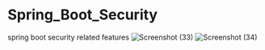 # Spring_Boot_Security
spring boot security related features
![Screenshot (33)](https://user-images.githubusercontent.com/67434334/229371569-475a0537-5504-481a-88dc-357e1e2a1125.png)
![Screenshot (34)](https://user-images.githubusercontent.com/67434334/229371582-fee1e25d-9209-4ccc-b65a-67409d372f31.png)
